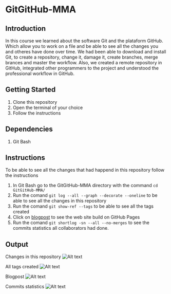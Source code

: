 # GitGitHub-MMA


## Introduction

In this course we learned about the software Git and the plataform GitHub. Which allow you to work on a file and be able to see all the changes you and otheres have done over time. We had been able to download and install Git, to create a repository, change it, damage it, create branches, merge brances and master the workflow. Also, we created a remote repository in GitHub, integrated other programmers to the project and understood the professional workflow in GitHub.

## Getting Started

1. Clone this repository
2. Open the terminal of your choice
3. Follow the instructions

## Dependencies

1. Git Bash

## Instructions

To be able to see all the changes that had happend in this repository follow the instructions

1. In Git Bash go to the GitGitHub-MMA directory with the command `cd GitGitHub-MMA/`
2. Run the comand `git log --all --graph --decorate --oneline` to be able to see all the changes in this repository 
3. Run the comand `git show-ref --tags` to be able to see all the tags created
4. Click on [blogpost](https://manjarrezavila.github.io/GitGitHub-MMA/blogpost.html) to see the web site build on GitHub Pages
5. Run the comand `git shortlog -sn --all --no-merges` to see the commits statistics all collaborators had done.



## Output

Changes in this repository
![Alt text](http://i.imgur.com/JK59Lsr.png?raw=true "Changes")

All tags created
![Alt text](http://i.imgur.com/6WZFRRh.png?raw=true "Tags")

Blogpost
![Alt text](http://i.imgur.com/AAKLz6S.png?raw=true "Blogpost")

Commits statistics
![Alt text](http://i.imgur.com/sUTpFrU.png?raw=true "Commits")

